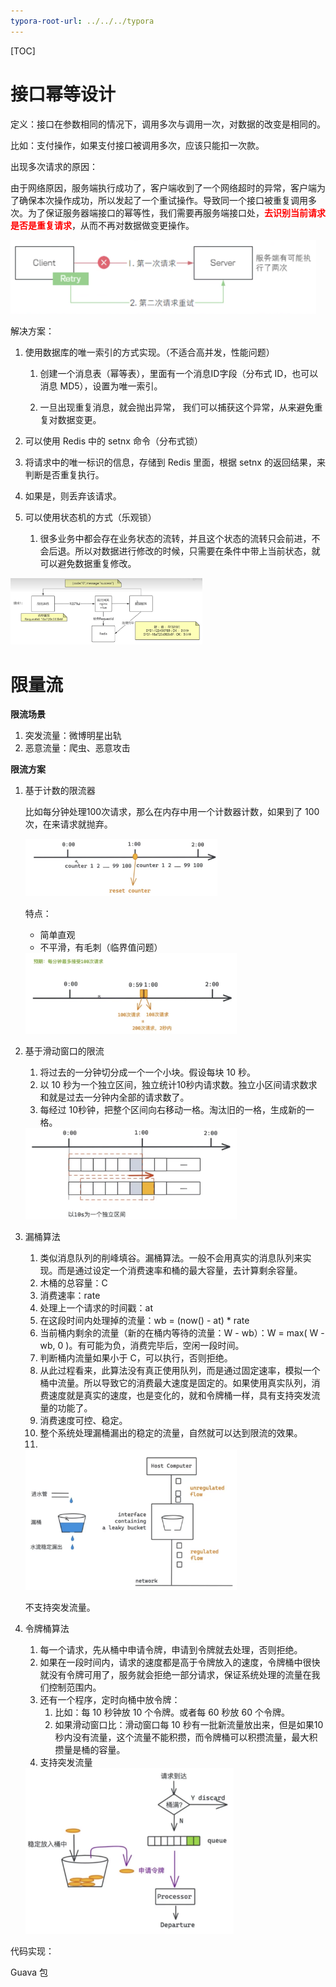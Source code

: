 ```yaml
---
typora-root-url: ../../../typora
---
```


[TOC]

# 接口幂等设计

定义：接口在参数相同的情况下，调用多次与调用一次，对数据的改变是相同的。

比如：支付操作，如果支付接口被调用多次，应该只能扣一次款。



出现多次请求的原因：

由于网络原因，服务端执行成功了，客户端收到了一个网络超时的异常，客户端为了确保本次操作成功，所以发起了一个重试操作。导致同一个接口被重复调用多次。为了保证服务器端接口的幂等性，我们需要再服务端接口处，<font color=red>**去识别当前请求是否是重复请求**</font>，从而不再对数据做变更操作。



<img src="/images/tmp/WX20230312-184213@2x.png" style="zoom:50%;" />



解决方案：

1. 使用数据库的唯一索引的方式实现。（不适合高并发，性能问题）

   1. 创建一个消息表（幂等表），里面有一个消息ID字段（分布式 ID，也可以消息 MD5），设置为唯一索引。

   2. 一旦出现重复消息，就会抛出异常， 我们可以捕获这个异常，从来避免重复对数据变更。

      

2.   可以使用 Redis 中的 setnx 命令（分布式锁）

   1. 将请求中的唯一标识的信息，存储到 Redis 里面，根据 setnx 的返回结果，来判断是否重复执行。

   2. 如果是，则丢弃该请求。

      

3. 可以使用状态机的方式（乐观锁）

   1. 很多业务中都会存在业务状态的流转，并且这个状态的流转只会前进，不会后退。所以对数据进行修改的时候，只需要在条件中带上当前状态，就可以避免数据重复修改。

   

<img src="/images/tmp/WX20230312-194806@2x.png" style="zoom:30%;" />









# 限量流

**限流场景**

1. 突发流量：微博明星出轨
2. 恶意流量：爬虫、恶意攻击



**限流方案**

1. 基于计数的限流器

    比如每分钟处理100次请求，那么在内存中用一个计数器计数，如果到了 100 次，在来请求就抛弃。

   <img src="/images/tmp/WX20230312-211212@2x.png" style="zoom:30%;" />

   特点：

   - 简单直观
   - 不平滑，有毛刺（临界值问题）

   <img src="/images/tmp/WX20230312-211344@2x.png" style="zoom:33%;" />

2. 基于滑动窗口的限流

   1. 将过去的一分钟切分成一个一个小块。假设每块 10 秒。
   2. 以 10 秒为一个独立区间，独立统计10秒内请求数。独立小区间请求数求和就是过去一分钟内全部的请求数了。
   3. 每经过 10秒钟，把整个区间向右移动一格。淘汰旧的一格，生成新的一格。

   <img src="/images/tmp/WX20230312-211421@2x.png" style="zoom:33%;" />

3. 漏桶算法

   1.  类似消息队列的削峰填谷。漏桶算法。一般不会用真实的消息队列来实现。而是通过设定一个消费速率和桶的最大容量，去计算剩余容量。
   2. 木桶的总容量：C
   3. 消费速率：rate
   4. 处理上一个请求的时间戳：at
   5. 在这段时间内处理掉的流量：wb = (now() - at) * rate
   6. 当前桶内剩余的流量（新的在桶内等待的流量：W - wb）：W = max( W - wb, 0 )。有可能为负，消费完毕后，空闲一段时间。
   7. 判断桶内流量如果小于 C，可以执行，否则拒绝。
   8. 从此过程看来，此算法没有真正使用队列，而是通过固定速率，模拟一个桶中流量。所以导致它的消费最大速度是固定的。如果使用真实队列，消费速度就是真实的速度，也是变化的，就和令牌桶一样，具有支持突发流量的功能了。
   9. 消费速度可控、稳定。
   10. 整个系统处理漏桶漏出的稳定的流量，自然就可以达到限流的效果。
   11. 

   <img src="/images/tmp/WX20230312-212041@2x.png" style="zoom:33%;" />

   不支持突发流量。

4. 令牌桶算法

   1. 每一个请求，先从桶中申请令牌，申请到令牌就去处理，否则拒绝。
   2. 如果在一段时间内，请求的速度都是高于令牌放入的速度，令牌桶中很快就没有令牌可用了，服务就会拒绝一部分请求，保证系统处理的流量在我们控制范围内。
   3. 还有一个程序，定时向桶中放令牌：
      1. 比如：每 10 秒钟放 10 个令牌。或者每 60 秒放 60 个令牌。
      2. 如果滑动窗口比：滑动窗口每 10 秒有一批新流量放出来，但是如果10秒内没有流量，这个流量不能积攒，而令牌桶可以积攒流量，最大积攒量是桶的容量。
   4. 支持突发流量

   

   <img src="/images/tmp/WX20230312-212528@2x.png" style="zoom:33%;" />

代码实现：

Guava 包